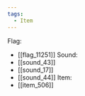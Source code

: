 ```yaml
---
tags:
  - Item
---
```

Flag:
- [[flag_11251]]
Sound:
- [[sound_43]]
- [[sound_17]]
- [[sound_44]]
Item:
- [[item_506]]
